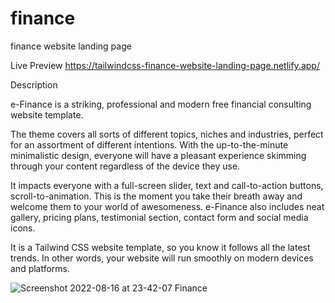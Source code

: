# finance
 finance website landing page
 
 Live Preview  https://tailwindcss-finance-website-landing-page.netlify.app/
 
 Description
 
 e-Finance is a striking, professional and modern free financial consulting website template.
 
The theme covers all sorts of different topics, niches and industries, perfect for an assortment of
different intentions. With the up-to-the-minute minimalistic design, everyone will have a pleasant
experience skimming through your content regardless of the device they use.

It impacts everyone with a full-screen slider, text and call-to-action buttons, scroll-to-animation. This is
the moment you take their breath away and welcome them to your world of awesomeness. e-Finance
also includes neat gallery, pricing plans, testimonial section, contact form and social media icons.

It is a Tailwind CSS website template, so you know it follows all the latest trends. In other words, your
website will run smoothly on modern devices and platforms.




![Screenshot 2022-08-16 at 23-42-07 Finance](https://user-images.githubusercontent.com/95566104/184955623-95fbce10-25d7-49fc-a2a1-29bfa53b91b9.png)
